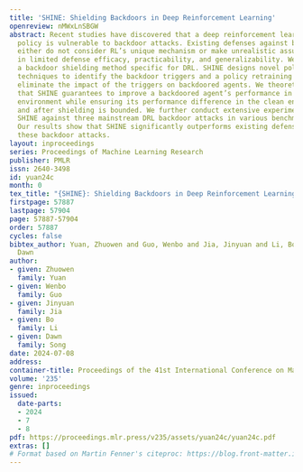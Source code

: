 ```yaml
---
title: 'SHINE: Shielding Backdoors in Deep Reinforcement Learning'
openreview: nMWxLnSBGW
abstract: Recent studies have discovered that a deep reinforcement learning (DRL)
  policy is vulnerable to backdoor attacks. Existing defenses against backdoor attacks
  either do not consider RL’s unique mechanism or make unrealistic assumptions, resulting
  in limited defense efficacy, practicability, and generalizability. We propose SHINE,
  a backdoor shielding method specific for DRL. SHINE designs novel policy explanation
  techniques to identify the backdoor triggers and a policy retraining algorithm to
  eliminate the impact of the triggers on backdoored agents. We theoretically justify
  that SHINE guarantees to improve a backdoored agent’s performance in a poisoned
  environment while ensuring its performance difference in the clean environment before
  and after shielding is bounded. We further conduct extensive experiments that evaluate
  SHINE against three mainstream DRL backdoor attacks in various benchmark RL environments.
  Our results show that SHINE significantly outperforms existing defenses in mitigating
  these backdoor attacks.
layout: inproceedings
series: Proceedings of Machine Learning Research
publisher: PMLR
issn: 2640-3498
id: yuan24c
month: 0
tex_title: "{SHINE}: Shielding Backdoors in Deep Reinforcement Learning"
firstpage: 57887
lastpage: 57904
page: 57887-57904
order: 57887
cycles: false
bibtex_author: Yuan, Zhuowen and Guo, Wenbo and Jia, Jinyuan and Li, Bo and Song,
  Dawn
author:
- given: Zhuowen
  family: Yuan
- given: Wenbo
  family: Guo
- given: Jinyuan
  family: Jia
- given: Bo
  family: Li
- given: Dawn
  family: Song
date: 2024-07-08
address:
container-title: Proceedings of the 41st International Conference on Machine Learning
volume: '235'
genre: inproceedings
issued:
  date-parts:
  - 2024
  - 7
  - 8
pdf: https://proceedings.mlr.press/v235/assets/yuan24c/yuan24c.pdf
extras: []
# Format based on Martin Fenner's citeproc: https://blog.front-matter.io/posts/citeproc-yaml-for-bibliographies/
---
```


